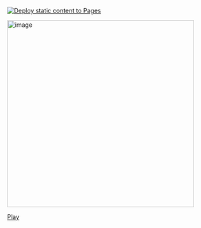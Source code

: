 [![Deploy static content to Pages](https://github.com/humbertodias/qrcode-wasm/actions/workflows/gh-pages.yml/badge.svg)](https://github.com/humbertodias/qrcode-wasm/actions/workflows/gh-pages.yml)

<img width="434" alt="image" src="https://github.com/humbertodias/qrcode-wasm/assets/9255997/786661b2-113e-4601-b87f-39ce9c8c6179">

[Play](https://humbertodias.github.io/qrcode-wasm)

<!--
### Dev
```shell
make wasm
go run cmd/server/main.go
```

Access
http://localhost:8080

### Ref
* [webassembly-using-go](https://golangbot.com/webassembly-using-go)
-->
